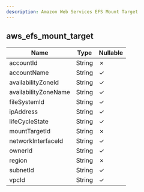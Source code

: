 ```yaml
---
description: Amazon Web Services EFS Mount Target
---
```

aws_efs_mount_target
--------------------

| **Name**             | **Type** | **Nullable** |
| -------------------- | -------- | ------------ |
| accountId            | String   | &cross;      |
| accountName          | String   | &check;      |
| availabilityZoneId   | String   | &check;      |
| availabilityZoneName | String   | &check;      |
| fileSystemId         | String   | &check;      |
| ipAddress            | String   | &check;      |
| lifeCycleState       | String   | &check;      |
| mountTargetId        | String   | &cross;      |
| networkInterfaceId   | String   | &check;      |
| ownerId              | String   | &check;      |
| region               | String   | &cross;      |
| subnetId             | String   | &check;      |
| vpcId                | String   | &check;      |
